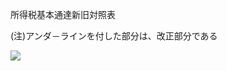 所得税基本通達新旧対照表

(注)アンダ－ラインを付した部分は、改正部分である

![](https://www.nta.go.jp/tmp/749d4fc6-2be0-47a4-95ba-e8c4b01a4c62/images/6403bf79f6299d6cbfa812b8c661e1d394f03f45f016b10de5c119f87e6a084c.jpg)